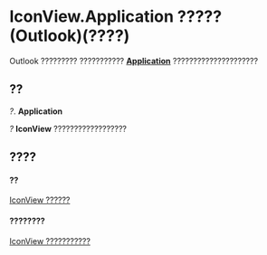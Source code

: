 
# IconView.Application ????? (Outlook)(????)

Outlook ????????? ??????????? **[Application](797003e7-ecd1-eccb-eaaf-32d6ddde8348.md)** ?????????????????????


## ??

 _?_. **Application**

 _?_ **IconView** ??????????????????


## ????


#### ??


[IconView ??????](dc2efa6c-4752-f713-f77e-378036f358dc.md)
#### ????????


[IconView ???????????](http://msdn.microsoft.com/library/f29e5d94-b231-bd9a-d993-1884a3e2b97b%28Office.15%29.aspx)
